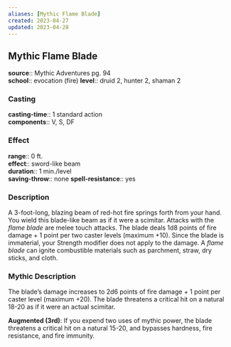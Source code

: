 ```yaml
---
aliases: [Mythic Flame Blade]
created: 2023-04-27
updated: 2023-04-28
---
```


## Mythic Flame Blade

**source**:: Mythic Adventures pg. 94  
**school**:: evocation (fire)
**level**:: druid 2, hunter 2, shaman 2

### Casting

**casting-time**:: 1 standard action  
**components**:: V, S, DF

### Effect

**range**:: 0 ft.  
**effect**:: sword-like beam  
**duration**:: 1 min./level  
**saving-throw**:: none
**spell-resistance**:: yes

### Description

A 3-foot-long, blazing beam of red-hot fire springs forth from your hand. You wield this blade-like beam as if it were a scimitar. Attacks with the *flame blade* are melee touch attacks. The blade deals 1d8 points of fire damage + 1 point per two caster levels (maximum +10). Since the blade is immaterial, your Strength modifier does not apply to the damage. A *flame blade* can ignite combustible materials such as parchment, straw, dry sticks, and cloth.

### Mythic Description

The blade’s damage increases to 2d6 points of fire damage + 1 point per caster level (maximum +20). The blade threatens a critical hit on a natural 18-20 as if it were an actual scimitar.  
  
**Augmented (3rd)**: If you expend two uses of mythic power, the blade threatens a critical hit on a natural 15-20, and bypasses hardness, fire resistance, and fire immunity.
